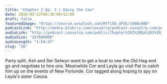 ```yaml
---
title: "Chapter 2 Ep. 3 | Daisy the Cow"
date: 2018-03-22T06:30:00+13:00
draft: false
featuredImage: "https://source.unsplash.com/M7fi58_dF5k/1600x900"
podcastLink: "http://media.blubrry.com/casualrp/podcast.casualrp.com/public/Chapter%202%20Ep%203%20_%20Daisy%20the%20Cow.mp3"
audioLink: "http://podcast.casualrp.com/public/Chapter%202%20Ep%203%20_%20Daisy%20the%20Cow.mp3"
audioSize: "157600000"
audioLength: "1:54:47"
slug: "28"
---
```


Party split. Ash and Ser Selwyn want to get a boat to see the Old Hag and go and negotiate to hire one. Meanwhile Cor and Leyla go visit Pat to catch him up on the events of New Forlonde. Cor tagged along hoping to spy on Leyla's sister Cassia.
